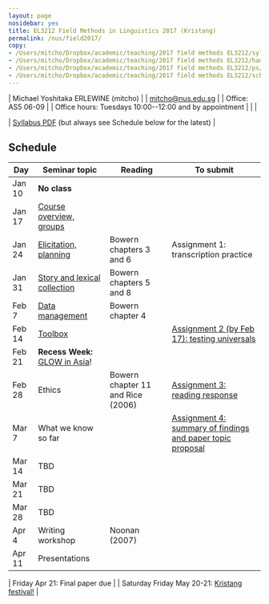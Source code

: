```yaml
---
layout: page
nosidebar: yes
title: EL3212 Field Methods in Linguistics 2017 (Kristang)
permalink: /nus/field2017/
copy:
- /Users/mitcho/Dropbox/academic/teaching/2017 field methods EL3212/syllabus/syllabus.pdf
- /Users/mitcho/Dropbox/academic/teaching/2017 field methods EL3212/handouts/handout*.pdf
- /Users/mitcho/Dropbox/academic/teaching/2017 field methods EL3212/ps/assignment*.pdf
- /Users/mitcho/Dropbox/academic/teaching/2017 field methods EL3212/schedule.pdf
---
```


| Michael Yoshitaka ERLEWINE (mitcho) |
| <a href='mailto:mitcho@nus.edu.sg'>mitcho@nus.edu.sg</a> |
| Office: AS5 06-09 |
| Office hours: Tuesdays 10:00--12:00 and by appointment |
| |

| [Syllabus PDF](syllabus.pdf) (but always see Schedule below for the latest) |

## Schedule

| Day | Seminar topic | Reading | To submit |
|-----|-------|---------|-----------|
| Jan 10 | **No class** | | |
| Jan 17 | [Course overview, groups](handout01.pdf) | | |
| Jan 24 | [Elicitation, planning](handout02.pdf) | Bowern chapters 3 and 6 | Assignment 1: transcription practice |
| Jan 31 | [Story and lexical collection](handout03.pdf) | Bowern chapters 5 and 8 | |
| Feb 7 | [Data management](handout04.pdf) | Bowern chapter 4 | |
| Feb 14 | [Toolbox](handout05.pdf) | | [Assignment 2 (by Feb 17): testing universals](assignment2.pdf) |
| Feb 21 | **Recess Week:** [GLOW in Asia](https://lingconf.com/glowinasia2017)! | | |
| Feb 28 | Ethics | Bowern chapter 11 and Rice (2006) | [Assignment 3: reading response](assignment3.pdf) |
| Mar 7 | What we know so far | | [Assignment 4: summary of findings and paper topic proposal](handout06.pdf) |
| Mar 14 | TBD | | |
| Mar 21 | TBD | | |
| Mar 28 | TBD | | |
| Apr 4 | Writing workshop | Noonan (2007) | |
| Apr 11 | Presentations | | |

| Friday Apr 21: Final paper due |
| Saturday Friday May 20-21: [Kristang festival!](http://festa.kristang.com/) |
